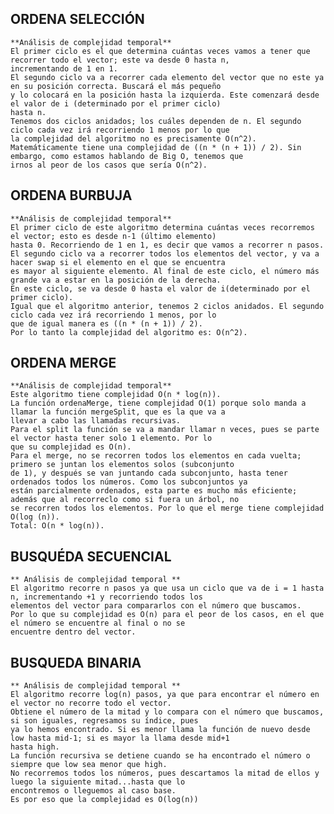 ## ORDENA SELECCIÓN
	**Análisis de complejidad temporal**
	El primer ciclo es el que determina cuántas veces vamos a tener que recorrer todo el vector; este va desde 0 hasta n, 
	incrementando de 1 en 1. 
	El segundo ciclo va a recorrer cada elemento del vector que no este ya en su posición correcta. Buscará el más pequeño 
	y lo colocará en la posición hasta la izquierda. Este comenzará desde el valor de i (determinado por el primer ciclo) 
	hasta n. 
	Tenemos dos ciclos anidados; los cuáles dependen de n. El segundo ciclo cada vez irá recorriendo 1 menos por lo que 
	la complejidad del algoritmo no es precisamente O(n^2). 
	Matemáticamente tiene una complejidad de ((n * (n + 1)) / 2). Sin embargo, como estamos hablando de Big O, tenemos que
	irnos al peor de los casos que sería O(n^2). 

## ORDENA BURBUJA
	**Análisis de complejidad temporal**
	El primer ciclo de este algoritmo determina cuántas veces recorremos el vector; esto es desde n-1 (último elemento) 
	hasta 0. Recorriendo de 1 en 1, es decir que vamos a recorrer n pasos.
	El segundo ciclo va a recorrer todos los elementos del vector, y va a hacer swap si el elemento en el que se encuentra
	es mayor al siguiente elemento. Al final de este ciclo, el número más grande va a estar en la posición de la derecha. 
	En este ciclo, se va desde 0 hasta el valor de i(determinado por el primer ciclo).
	Igual que el algoritmo anterior, tenemos 2 ciclos anidados. El segundo ciclo cada vez irá recorriendo 1 menos, por lo 
	que de igual manera es ((n * (n + 1)) / 2).
	Por lo tanto la complejidad del algoritmo es: O(n^2).

## ORDENA MERGE 
	**Análisis de complejidad temporal**
	Este algoritmo tiene complejidad O(n * log(n)). 
	La función ordenaMerge, tiene complejidad O(1) porque solo manda a llamar la función mergeSplit, que es la que va a 
	llevar a cabo las llamadas recursivas. 
	Para el split la función se va a mandar llamar n veces, pues se parte el vector hasta tener solo 1 elemento. Por lo 
	que su complejidad es O(n).
	Para el merge, no se recorren todos los elementos en cada vuelta; primero se juntan los elementos solos (subconjunto 
	de 1), y después se van juntando cada subconjunto, hasta tener ordenados todos los números. Como los subconjuntos ya 
	están parcialmente ordenados, esta parte es mucho más eficiente; además que al recorreclo como si fuera un árbol, no 
	se recorren todos los elementos. Por lo que el merge tiene complejidad O(log (n)).
	Total: O(n * log(n)).

## BUSQUÉDA SECUENCIAL
	** Análisis de complejidad temporal **
	El algoritmo recorre n pasos ya que usa un ciclo que va de i = 1 hasta n, incrementando +1 y recorriendo todos los 
	elementos del vector para compararlos con el número que buscamos. 
	Por lo que su complejidad es O(n) para el peor de los casos, en el que el número se encuentre al final o no se 
	encuentre dentro del vector.

## BUSQUEDA BINARIA 
	** Análisis de complejidad temporal **
	El algoritmo recorre log(n) pasos, ya que para encontrar el número en el vector no recorre todo el vector. 
	Obtiene el número de la mitad y lo compara con el número que buscamos, si son iguales, regresamos su índice, pues 
	ya lo hemos encontrado. Si es menor llama la función de nuevo desde low hasta mid-1; si es mayor la llama desde mid+1 
	hasta high. 
	La función recursiva se detiene cuando se ha encontrado el número o siempre que low sea menor que high. 
	No recorremos todos los números, pues descartamos la mitad de ellos y luego la siguiente mitad...hasta que lo 
	encontremos o lleguemos al caso base.
	Es por eso que la complejidad es O(log(n))
